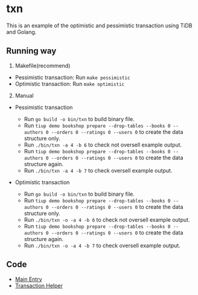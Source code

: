 # txn

This is an example of the optimistic and pessimistic transaction using TiDB and Golang.

## Running way

1. Makefile(recommend)

- Pessimistic transaction: Run `make pessimistic`
- Optimistic transaction: Run `make optimistic`

2. Manual

- Pessimistic transaction
  - Run `go build -o bin/txn` to build binary file.
  - Run `tiup demo bookshop prepare --drop-tables --books 0 --authors 0 --orders 0 --ratings 0 --users 0` to create the data structure only.
  - Run `./bin/txn -a 4 -b 6` to check not oversell example output.
  - Run `tiup demo bookshop prepare --drop-tables --books 0 --authors 0 --orders 0 --ratings 0 --users 0` to create the data structure again.
  - Run `./bin/txn -a 4 -b 7` to check oversell example output.

- Optimistic transaction
    - Run `go build -o bin/txn` to build binary file.
    - Run `tiup demo bookshop prepare --drop-tables --books 0 --authors 0 --orders 0 --ratings 0 --users 0` to create the data structure only.
    - Run `./bin/txn -o -a 4 -b 6` to check not oversell example output.
    - Run `tiup demo bookshop prepare --drop-tables --books 0 --authors 0 --orders 0 --ratings 0 --users 0` to create the data structure again.
    - Run `./bin/txn -o -a 4 -b 7` to check oversell example output.

## Code

- [Main Entry](./txn.go)
- [Transaction Helper](./helper.go)